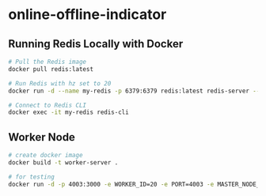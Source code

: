 # online-offline-indicator


## Running Redis Locally with Docker
```bash
# Pull the Redis image
docker pull redis:latest

# Run Redis with hz set to 20
docker run -d --name my-redis -p 6379:6379 redis:latest redis-server --hz 20

# Connect to Redis CLI
docker exec -it my-redis redis-cli
```


## Worker Node
```bash
# create docker image
docker build -t worker-server .

# for testing 
docker run -d -p 4003:3000 -e WORKER_ID=20 -e PORT=4003 -e MASTER_NODE_URL=http://localhost:8000  --name worker-20 worker-server
```